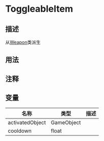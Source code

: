 # ToggleableItem
## 描述
从[Weapon](./)类派生
## 用法

## 注释

## 变量
| 名称 | 类型 | 描述 |
| ----------- | ----------- | ----------- |
| activatedObject | GameObject |  |  
| cooldown  | float |  |  
